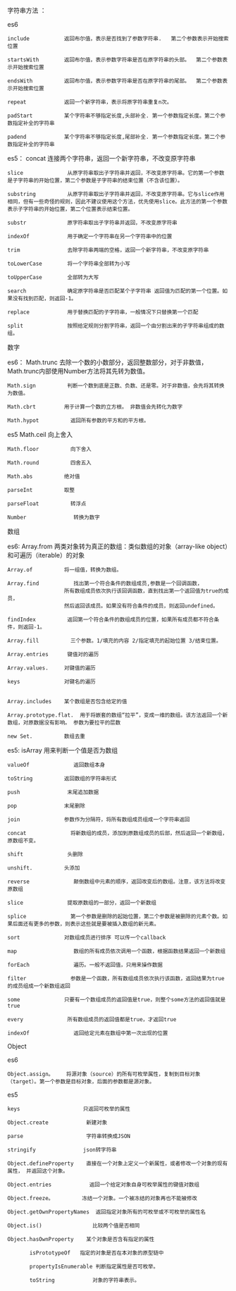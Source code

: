 字符串方法 ：

es6
    
    include           返回布尔值，表示是否找到了参数字符串.   第二个参数表示开始搜索位置

    startsWith        返回布尔值，表示参数字符串是否在原字符串的头部。  第二个参数表示开始搜索位置

    endsWith          返回布尔值，表示参数字符串是否在原字符串的尾部。  第二个参数表示开始搜索位置

    repeat            返回一个新字符串，表示将原字符串重复n次。

    padStart          某个字符串不够指定长度,头部补全. 第一个参数指定长度。第二个参数指定补全的字符串

    padend            某个字符串不够指定长度,尾部补全. 第一个参数指定长度。第二个参数指定补全的字符串


es5：
    concat              连接两个字符串，返回一个新字符串，不改变原字符串 

    slice              从原字符串取出子字符串并返回，不改变原字符串。它的第一个参数是子字符串的开始位置，第二个参数是子字符串的结束位置（不含该位置）。

    substring          从原字符串取出子字符串并返回，不改变原字符串。它与slice作用相同，但有一些奇怪的规则，因此不建议使用这个方法，优先使用slice。此方法的第一个参数表示子字符串的开始位置，第二个位置表示结束位置。

    substr             原字符串取出子字符串并返回，不改变原字符串

    indexOf            用于确定一个字符串在另一个字符串中的位置    

    trim               去除字符串两端的空格，返回一个新字符串，不改变原字符串

    toLowerCase        将一个字符串全部转为小写

    toUpperCase        全部转为大写

    search             确定原字符串是否匹配某个子字符串 返回值为匹配的第一个位置。如果没有找到匹配，则返回-1。

    replace            用于替换匹配的子字符串，一般情况下只替换第一个匹配

    split              按照给定规则分割字符串，返回一个由分割出来的子字符串组成的数组。



数字


es6：
    Math.trunc        去除一个数的小数部分，返回整数部分，对于非数值，Math.trunc内部使用Number方法将其先转为数值。

    Math.sign          判断一个数到底是正数、负数、还是零。对于非数值，会先将其转换为数值。

    Math.cbrt         用于计算一个数的立方根。 非数值会先转化为数字

    Math.hypot          返回所有参数的平方和的平方根。
es5
    Math.ceil          向上舍入

    Math.floor          向下舍入

    Math.round          四舍五入

    Math.abs          绝对值

    parseInt          取整

    parseFloat          转浮点
    
    Number               转换为数字


数组

es6:
    Array.from          两类对象转为真正的数组：类似数组的对象（array-like object）和可遍历（iterable）的对象

    Array.of          将一组值，转换为数组。

    Array.find           找出第一个符合条件的数组成员,参数是一个回调函数，
                      所有数组成员依次执行该回调函数，直到找出第一个返回值为true的成员，
                      然后返回该成员。如果没有符合条件的成员，则返回undefined。

    findIndex          返回第一个符合条件的数组成员的位置，如果所有成员都不符合条件，则返回-1。

    Array.fill          三个参数。1/填充的内容 2/指定填充的起始位置 3/结束位置。

    Array.entries      键值对的遍历

    Array.values.     对键值的遍历

    keys              对键名的遍历


    Array.includes    某个数组是否包含给定的值

    Array.prototype.flat.  用于将嵌套的数组“拉平”，变成一维的数组。该方法返回一个新数组，对原数据没有影响。 参数为要拉平的层数

    new Set.          数组去重

es5:
    isArray              用来判断一个值是否为数组

    valueOf              返回数组本身

    toString          返回数组的字符串形式

    push               末尾追加数据

    pop               末尾删除

    join              参数作为分隔符，将所有数组成员组成一个字符串返回

    concat              将新数组的成员，添加到原数组成员的后部，然后返回一个新数组，原数组不变。

    shift              头删除

    unshift.          头添加

    reverse              颠倒数组中元素的顺序，返回改变后的数组。注意，该方法将改变原数组

    slice              提取原数组的一部分，返回一个新数组

    splice              第一个参数是删除的起始位置，第二个参数是被删除的元素个数。如果后面还有更多的参数，则表示这些就是要被插入数组的新元素。

    sort              对数组成员进行排序 可以传一个callback

    map                  数组的所有成员依次调用一个函数，根据函数结果返回一个新数组

    forEach              遍历。一般不返回值，只用来操作数据

    filter              参数是一个函数，所有数组成员依次执行该函数，返回结果为true的成员组成一个新数组返回

    some              只要有一个数组成员的返回值是true，则整个some方法的返回值就是true

    every              所有数组成员的返回值都是true，才返回true

    indexOf              返回给定元素在数组中第一次出现的位置


Object 

es6

    Object.assign。    将源对象（source）的所有可枚举属性，复制到目标对象（target）。第一个参数是目标对象，后面的参数都是源对象。


es5

    keys                    只返回可枚举的属性

    Object.create            新建对象

    parse                    字符串转换成JSON

    stringify               json转字符串

    Object.defineProperty    直接在一个对象上定义一个新属性，或者修改一个对象的现有属性， 并返回这个对象。

    Object.entries            返回一个给定对象自身可枚举属性的键值对数组

    Object.freeze。         冻结一个对象。一个被冻结的对象再也不能被修改

    Object.getOwnPropertyNames  返回指定对象所有的可枚举或不可枚举的属性名

    Object.is()                比较两个值是否相同

    Object.hasOwnProperty    某个对象是否含有指定的属性

           isPrototypeOf   指定的对象是否在本对象的原型链中

           propertyIsEnumerable 判断指定属性是否可枚举。

           toString            对象的字符串表示。
